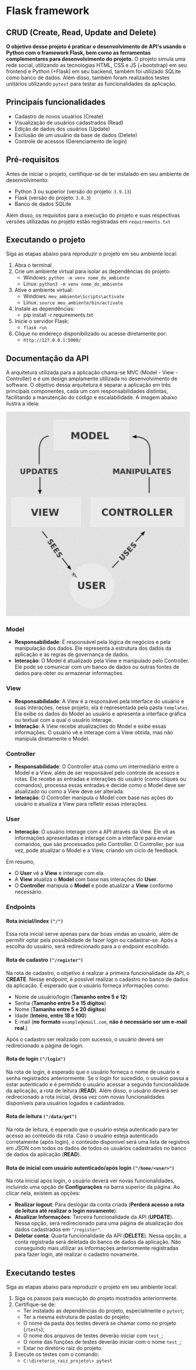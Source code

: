 # Flask framework
## CRUD (Create, Read, Update and Delete)

**O objetivo desse projeto é praticar o desenvolvimento de API's usando o Python com o framework Flask, bem como as ferramentas complementares para desenvolvimento do projeto.**
O projeto simula uma rede social, utilizando as tecnologias HTML, CSS e JS (+bootstrap) em seu frontend e Python (+Flask) em seu backend, também foi utilizado SQLite como banco de dados. Além disso, também foram realizados testes unitários utilizando ``pytest`` para testar as funcionalidades da aplicação.


## Principais funcionalidades

- Cadastro de novos usuários (Create)
- Visualização de usuários cadastrados (Read)
- Edição de dados dos usuários (Update)
- Exclusão de um usuário da base de dados (Delete)
- Controle de acessos (Gerenciamento de login)

## Pré-requisitos

Antes de iniciar o projeto, certifique-se de ter instalado em seu ambiente de desenvolvimento:

- Python 3 ou superior (versão do projeto: ``3.9.13``)
- Flask (versão do projeto: ``3.0.3``)
- Banco de dados SQLite

Além disso, os requisitos para a execução do projeto e suas respectivas versões utilizadas no projeto estão registradas em ``requirements.txt``

## Executando o projeto

Siga as etapas abaixo para reproduzir o projeto em seu ambiente local:

1. Abra o terminal
2. Crie um ambiente virtual para isolar as dependências do projeto:
    - Windows: ``python -m venv nome_do_ambiente``
    - Linux: ``python3 -m venv nome_do_ambiente``
3. Ative o ambiente virtual:
    - Windows: ``meu_ambiente\Scripts\activate``
    - Linux: ``source meu_ambiente/bin/activate``
4. Instale as dependências:
    - pip install -r requirements.txt
5. Inicie o servidor Flask:
    - ``flask run``
6. Clique no endereço disponibilizado ou acesse diretamente por:
    - ``http://127.0.0.1:5000/``

## Documentação da API

A arquitetura utilizada para a aplicação chama-se MVC (Model - View - Controller) e é um design amplamente utilizada no desenvolvimento de software. O objetivo dessa arquitetura é separar a aplicação em três principais componentes, cada um com responsabilidades distintas, facilitando a manutenção do código e escalabilidade. A imagem abaixo ilustra a ideia:

![Imagem](MVC.jpg)


### Model
- **Responsabilidade**: É responsável pela lógica de negócios e pela manipulação dos dados. Ele representa a estrutura dos dados da aplicação e as regras de governança de dados.
- **Interação**: O Model é atualizado pela View e manipulado pelo Controller. Ele pode se comunicar com um banco de dados ou outras fontes de dados para obter ou armazenar informações.

### View
- **Responsabilidade**: A View é a responsável pela interface do usuário e suas interações, nesse projeto, ela é representada pela pasta ``templates``. Ela exibe os dados do Model ao usuário e apresenta a interface gráfica ou textual com a qual o usuário interage.
- **Interação**: A View recebe atualizações do Model e exibe essas informações. O usuário vê e interage com a View obtida, mas não manipula diretamente o Model.

### Controller
- **Responsabilidade**: O Controller atua como um intermediário entre o Model e a View, além de ser responsável pelo controle de acessos e rotas. Ele recebe as entradas e interações do usuário (como cliques ou comandos), processa essas entradas e decide como o Model deve ser atualizado ou como a View deve ser alterada.
- **Interação**: O Controller manipula o Model com base nas ações do usuário e atualiza a View para refletir essas interações.

### User
- **Interação**: O usuário interage com a API através da View. Ele vê as informações apresentadas e interage com a interface para enviar comandos, que são processados pelo Controller. O Controller, por sua vez, pode atualizar o Model e a View, criando um ciclo de feedback.

Em resumo, 
- O **User** vê a **View** e interage com ela.
- A **View** atualiza o **Model** com base nas interações do **User**.
- O **Controller** manipula o **Model** e pode atualizar a **View** conforme necessário.

### Endpoints

#### Rota inicial/index ``("/")``

Essa rota inicial serve apenas para dar boas vindas ao usuário, além de permitir optar pela possibilidade de fazer login ou cadastrar-se.
Após a escolha do usuário, será redirecionado para a o endpoint escolhido.

#### Rota de cadastro ``("/register")``

Na rota de cadastro, o objetivo é realizar a primeira funcionalidade da API, o **CREATE**. Nesse endpoint, é possível realizar o cadastro no banco de dados da aplicação. É esperado que o usuário forneça informações como: 

- Nome de usuário/login (**Tamanho entre 5 e 12**)
- Senha (**Tamanho entre 5 e 15 dígitos**)
- Nome (**Tamanho entre 5 e 20 dígitos**)
- Idade (**Inteiro, entre 18 e 100**)
- E-mail (**no formato** ``example@email.com``, **não é necessário ser um e-mail real**.)

Após o cadastro ser realizado com sucesso, o usuário deverá ser redirecionado a página de login. 

#### Rota de login ``("/login")``

Na rota de login, é esperado que o usuário forneça o nome de usuário e senha registrados anteriormente.
Se o login for sucedido, o usuário passa a estar autenticado e é permitido o usuário acessar a segunda funcionalidade da aplicação, a rota de leitura (**READ**). Além disso, o usuário deverá ser redirecionado a rota inicial, dessa vez com novas funcionalidades disponíveis para usuários logados e cadastrados.

#### Rota de leitura ``("/data/get")``

Na rota de leitura, é esperado que o usuário esteja autenticado para ter acesso ao conteúdo da rota. 
Caso o usuário esteja autenticado corretamente (após login), o conteúdo disponível será uma lista de registros em JSON com todos os dados de todos os usuários cadastrados no banco de dados da aplicação (**READ**).  

#### Rota de inicial com usuário autenticado/após login ``("/home/<user>")``

Na rota inicial após login, o usuário deverá ver novas funcionalidades, incluindo uma opção de **Configurações** na barra superior da página. Ao clicar nela, existem as opções:

- **Realizar logout**: Para deslogar da conta criada (**Perderá acesso a rota de leitura até realizar o login novamente**).
- **Atualizar Informações**: Terceira funcionalidade da API (**UPDATE**). Nessa opção, será redirecionado para uma página de atualização dos dados cadastrados em ``"/register"``.
- **Deletar conta**: Quarta funcionalidade da API (**DELETE**). Nessa opção, a conta registrada será deletada do banco de dados da aplicação. Não conseguindo mais utilizar as informações anteriormente registradas para fazer login, até realizar o cadastro novamente.


## Executando testes

Siga as etapas abaixo para reproduzir o projeto em seu ambiente local:

1. Siga os passos para execução do projeto mostrados anteriormente.
2. Certifique-se de:
    - Ter instalado as dependências do projeto, especialmente o ``pytest``;
    - Ter a mesma estrutura de pastas do projeto;
    - O nome da pasta dos testes deverá se chamar como no projeto (``/tests``);
    - O nome dos arquivos de testes deverão iniciar com ``test_``;
    - O nome das funções de testes deverão iniciar com o nome ``test_``;
    - Estar no diretório raíz do projeto.
3. Execute os testes com o comando:
    - ``C:\diretorio_raiz_projeto\> pytest`` 
